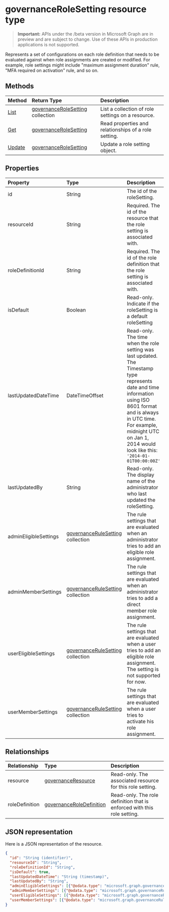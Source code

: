 # governanceRoleSetting resource type

> **Important:** APIs under the /beta version in Microsoft Graph are in preview and are subject to change. Use of these APIs in production applications is not supported.

Represents a set of configurations on each role definition that needs to be evaluated against when role assignments are created or modified. For example, role settings might include "maximum assignment duration" rule, "MFA required on activation" rule, and so on.

## Methods

| Method		  | Return Type	|Description|
|:---------------|:--------|:--------|
|[List](../api/governancerolesetting_list.md) | [governanceRoleSetting](../resources/governancerolesetting.md) collection|List a collection of role settings on a resource.|
|[Get](../api/governancerolesetting_get.md) |  [governanceRoleSetting](../resources/governancerolesetting.md) |Read properties and relationships of a role setting.|
|[Update](../api/governancerolesetting_update.md) | [governanceRoleSetting](../resources/governancerolesetting.md)	|Update a role setting object. |

## Properties
|Property	            |Type	                                   |Description|
|:--------------------|:---------------------------------------|:----------|
|id                   |String                                  |The id of the roleSetting.|
|resourceId           |String                                  |Required. The id of the resource that the role setting is associated with.|
|roleDefinitionId     |String                                  |Required. The id of the role definition that the role setting is associated with.|
|isDefault            |Boolean                                 |Read-only. Indicate if the roleSetting is a default roleSetting|
|lastUpdatedDateTime  |DateTimeOffset                          |Read-only. The time when the role setting was last updated. The Timestamp type represents date and time information using ISO 8601 format and is always in UTC time. For example, midnight UTC on Jan 1, 2014 would look like this: `'2014-01-01T00:00:00Z'`|
|lastUpdatedBy        |String                                  |Read-only. The display name of the administrator who last updated the roleSetting.|
|adminEligibleSettings|[governanceRuleSetting](../resources/governancerulesetting.md) collection|The rule settings that are evaluated when an administrator tries to add an eligible role assignment.|
|adminMemberSettings  |[governanceRuleSetting](../resources/governancerulesetting.md) collection|The rule settings that are evaluated when an administrator tries to add a direct member role assignment.|
|userEligibleSettings |[governanceRuleSetting](../resources/governancerulesetting.md) collection|The rule settings that are evaluated when a user tries to add an eligible role assignment. The setting is not supported for now.|
|userMemberSettings   |[governanceRuleSetting](../resources/governancerulesetting.md) collection|The rule settings that are evaluated when a user tries to activate his role assignment.|

## Relationships
| Relationship | Type	|Description|
|:---------------|:--------|:----------|
|resource|[governanceResource](../resources/governanceResource.md)|Read-only. The associated resource for this role setting.|
|roleDefinition|[governanceRoleDefinition](../resources/governanceRoleDefinition.md)|Read-only. The role definition that is enforced with this role setting. |

## JSON representation

Here is a JSON representation of the resource.

<!-- {
  "blockType": "resource",
  "optionalProperties": [

  ],
  "@odata.type": "microsoft.graph.governanceRoleSetting"
}-->

```json
{
  "id": "String (identifier)",
  "resourceId": "String",
  "roleDefinitionId": "String",
  "isDefault": true,
  "lastUpdatedDateTime": "String (timestamp)",
  "lastUpdatedBy": "String",
  "adminEligibleSettings": [{"@odata.type": "microsoft.graph.governanceRuleSetting"}],
  "adminMemberSettings": [{"@odata.type": "microsoft.graph.governanceRuleSetting"}],
  "userEligibleSettings": [{"@odata.type": "microsoft.graph.governanceRuleSetting"}],
  "userMemberSettings": [{"@odata.type": "microsoft.graph.governanceRuleSetting"}]
}

```

<!-- uuid: 8fcb5dbc-d5aa-4681-8e31-b001d5168d79
2015-10-25 14:57:30 UTC -->
<!-- {
  "type": "#page.annotation",
  "description": "governanceRoleSetting",
  "keywords": "",
  "section": "documentation",
  "tocPath": ""
}-->
